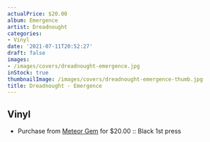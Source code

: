 ```yaml
---
actualPrice: $20.00
album: Emergence
artist: Dreadnought
categories:
- Vinyl
date: '2021-07-11T20:52:27'
draft: false
images:
- /images/covers/dreadnought-emergence.jpg
inStock: true
thumbnailImage: /images/covers/dreadnought-emergence-thumb.jpg
title: Dreadnought - Emergence
---
```


## Vinyl
* Purchase from [Meteor Gem](https://meteor-gem.com/products/dreadnought-emergence) for $20.00 :: Black 1st press
